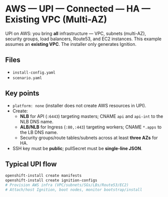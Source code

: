 # AWS — UPI — Connected — HA — Existing VPC (Multi-AZ)

UPI on AWS: you bring **all** infrastructure — VPC, subnets (multi-AZ), security groups, load balancers, Route53, and EC2 instances.
This example assumes an **existing VPC**. The installer only generates Ignition.

## Files
- `install-config.yaml`
- `scenario.yaml`

## Key points
- `platform: none` (installer does not create AWS resources in UPI).
- Create:
  - **NLB** for API (`:6443`) targeting masters; CNAME `api` and `api-int` to the NLB DNS name.
  - **ALB/NLB** for Ingress (`:80,:443`) targeting workers; CNAME `*.apps` to the LB DNS name.
  - Security groups/route tables/subnets across at least **three AZs** for HA.
- SSH key must be **public**; pullSecret must be **single-line JSON**.

## Typical UPI flow
```bash
openshift-install create manifests
openshift-install create ignition-configs
# Provision AWS infra (VPC/subnets/SGs/LBs/Route53/EC2)
# Attach/host Ignition, boot nodes, monitor bootstrap/install
